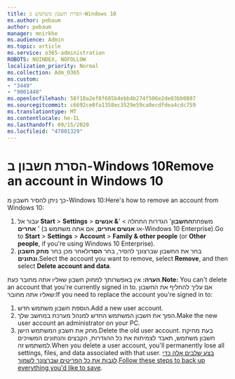 ```yaml
---
title: הסרת חשבון משתמש ב-Windows 10
ms.author: pebaum
author: pebaum
manager: mnirkhe
ms.audience: Admin
ms.topic: article
ms.service: o365-administration
ROBOTS: NOINDEX, NOFOLLOW
localization_priority: Normal
ms.collection: Adm_O365
ms.custom:
- "3449"
- "9001448"
ms.openlocfilehash: 58f18a2ef8f685b4ebb4b274f506e2de03bb0807
ms.sourcegitcommit: c6692ce0fa1358ec3529e59ca0ecdfdea4cdc759
ms.translationtype: MT
ms.contentlocale: he-IL
ms.lasthandoff: 09/15/2020
ms.locfileid: "47801329"
---
```

# <a name="remove-an-account-in-windows-10"></a><span data-ttu-id="572f0-102">הסרת חשבון ב-Windows 10</span><span class="sxs-lookup"><span data-stu-id="572f0-102">Remove an account in Windows 10</span></span>

<span data-ttu-id="572f0-103">כך ניתן להסיר חשבון מ-Windows 10:</span><span class="sxs-lookup"><span data-stu-id="572f0-103">Here's how to remove an account from Windows 10:</span></span>

1. <span data-ttu-id="572f0-104">עבור אל **Start**  >  **Settings**  >  משפחת**החשבון**' הגדרות התחלה  >  '**& אנשים אחרים** ' (או **אנשים אחרים**, אם אתה משתמש ב-Windows 10 Enterprise).</span><span class="sxs-lookup"><span data-stu-id="572f0-104">Go to **Start** > **Settings** > **Account** > **Family & other people** (or **Other people**, if you're using Windows 10 Enterprise).</span></span>
2. <span data-ttu-id="572f0-105">בחר את החשבון שברצונך להסיר, בחר **הסר**ולאחר מכן בחר **מחק חשבון ונתונים**.</span><span class="sxs-lookup"><span data-stu-id="572f0-105">Select the account you want to remove, select **Remove**, and then select **Delete account and data**.</span></span>
 
<span data-ttu-id="572f0-106">**הערה:** אין באפשרותך למחוק חשבון שאליו אתה מחובר כעת.</span><span class="sxs-lookup"><span data-stu-id="572f0-106">**Note:** You can't delete an account that you're currently signed in to.</span></span>  <span data-ttu-id="572f0-107">אם עליך להחליף את החשבון שאליו אתה מחובר:</span><span class="sxs-lookup"><span data-stu-id="572f0-107">If you need to replace the account you're signed in to:</span></span>

1. <span data-ttu-id="572f0-108">הוספת חשבון משתמש חדש.</span><span class="sxs-lookup"><span data-stu-id="572f0-108">Add a new user account.</span></span>
2. <span data-ttu-id="572f0-109">הפוך את חשבון המשתמש החדש למנהל מערכת במחשב שלך.</span><span class="sxs-lookup"><span data-stu-id="572f0-109">Make the new user account an administrator on your PC.</span></span>
3. <span data-ttu-id="572f0-110">מחק את חשבון המשתמש הישן.</span><span class="sxs-lookup"><span data-stu-id="572f0-110">Delete the old user account.</span></span> <span data-ttu-id="572f0-111">בעת מחיקת חשבון משתמש, תאבד לצמיתות את כל ההגדרות, הקבצים והנתונים המשויכים למשתמש זה.</span><span class="sxs-lookup"><span data-stu-id="572f0-111">When you delete a user account, you'll permanently lose all settings, files, and data associated with that user.</span></span> <span data-ttu-id="572f0-112">[בצע שלבים אלה כדי לגבות את כל הפריטים שברצונך לשמור](https://support.microsoft.com/help/4027408/windows-10-backup-and-restore).</span><span class="sxs-lookup"><span data-stu-id="572f0-112">[Follow these steps to back up everything you'd like to save](https://support.microsoft.com/help/4027408/windows-10-backup-and-restore).</span></span>